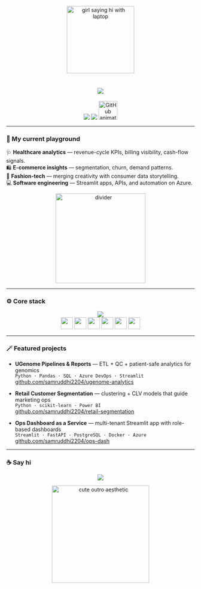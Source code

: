 <!-- 🌸 Samruddhi Wasnik – Balanced Chic & Fun GitHub Profile -->

<!-- 💖 animated greeting -->
<p align="center">
  <img src="https://media4.giphy.com/media/v1.Y2lkPWVjZjA1ZTQ3OGF2dncwZDI4cDQ1bnp2cWVrMzMzbjZtd2g2aDFkeGYxZThrZjY0NiZlcD12MV9naWZzX3JlbGF0ZWQmY3Q9Zw/hpXdHPfFI5wTABdDx9/200.webp" width="180" alt="girl saying hi with laptop"/>
</p>

<h1 align="center">
  <img src="https://readme-typing-svg.herokuapp.com/?font=Plus+Jakarta+Sans&size=36&duration=3500&pause=800&color=E8A0BF&center=true&vCenter=true&width=700&lines=Hi,+I'm+Sam+💻💄;Tech+%7C+Analytics+%7C+Fashion-Tech;Building+calm,+useful+software" />
</h1>

<p align="center">
  <a href="mailto:samruddhi2204@gmail.com"><img src="https://img.shields.io/badge/Email-FFC0CB?style=for-the-badge&logo=minutemailer&logoColor=000"/></a>
  <a href="https://www.linkedin.com/in/samruddhi-wasnik/"><img src="https://img.shields.io/badge/LinkedIn-A6C1EE?style=for-the-badge&logo=linkedin&logoColor=fff"/></a>
  <a href="https://github.com/samruddhi2204"><img src="https://media3.giphy.com/media/v1.Y2lkPWVjZjA1ZTQ3eWJ2amZ1aTNocm9hYmwzc2g0NG1hN3YxdmFuOTV3aHdqN2hveXhkcyZlcD12MV9naWZzX3NlYXJjaCZjdD1n/du3J3cXyzhj75IOgvA/200w.webp" width="50" alt="GitHub animated icon"/></a>
</p>

---

### 🎠 My current playground
🩺 **Healthcare analytics** — revenue-cycle KPIs, billing visibility, cash-flow signals.  
🛍️ **E-commerce insights** — segmentation, churn, demand patterns.  
🧵 **Fashion-tech** — merging creativity with consumer data storytelling.  
💻 **Software engineering** — Streamlit apps, APIs, and automation on Azure.

<p align="center">
  <img src="https://media0.giphy.com/media/v1.Y2lkPTc5MGI3NjExZXhtZDQ3OGV1M3gxMTlrM3I3aXViMnhnOTE3ZXg1NDZtNGJka2p6cCZlcD12MV9naWZzX3NlYXJjaCZjdD1n/e9BUxDjZUk6dZeicZl/200w.webp" width="240" alt="divider"/>
</p>

---

### ⚙️ Core stack
<p align="center">
  <img src="https://skillicons.dev/icons?i=python,js,ts,react,nodejs,postgres,mysql,docker,git,azure,aws&perline=11" /><br/>
  <img height="32" src="https://cdn.jsdelivr.net/gh/devicons/devicon/icons/pandas/pandas-original.svg"/>
  <img height="32" src="https://cdn.jsdelivr.net/gh/devicons/devicon/icons/powerbi/powerbi-original.svg"/>
  <img height="32" src="https://cdn.jsdelivr.net/gh/devicons/devicon/icons/streamlit/streamlit-original.svg"/>
  <img height="32" src="https://cdn.jsdelivr.net/gh/devicons/devicon/icons/excel/excel-original.svg"/>
  <img height="32" src="https://cdn.jsdelivr.net/gh/devicons/devicon/icons/jira/jira-original.svg"/>
  <img height="32" src="https://cdn.jsdelivr.net/gh/devicons/devicon/icons/sixsigma/sixsigma-original.svg"/>
</p>

---

### 🪄 Featured projects
- **UGenome Pipelines & Reports** — ETL + QC + patient-safe analytics for genomics  
  `Python · Pandas · SQL · Azure DevOps · Streamlit`  
  [github.com/samruddhi2204/ugenome-analytics](https://github.com/samruddhi2204/ugenome-analytics)

- **Retail Customer Segmentation** — clustering + CLV models that guide marketing ops  
  `Python · scikit-learn · Power BI`  
  [github.com/samruddhi2204/retail-segmentation](https://github.com/samruddhi2204/retail-segmentation)

- **Ops Dashboard as a Service** — multi-tenant Streamlit app with role-based dashboards  
  `Streamlit · FastAPI · PostgreSQL · Docker · Azure`  
  [github.com/samruddhi2204/ops-dash](https://github.com/samruddhi2204/ops-dash)

---

### ☕ Say hi
<p align="center">
  <a href="mailto:samruddhi2204@gmail.com"><img src="https://img.shields.io/badge/Email_me-FFC0CB?style=for-the-badge&logo=minutemailer&logoColor=000"/></a>
</p>

<p align="center">
  <img src="https://media3.giphy.com/media/v1.Y2lkPWVjZjA1ZTQ3bWF0emEwdmFzZjJ2dG1lMHZmNWhieWJ6MWs2NDA0OWs4b2p6aWI5bCZlcD12MV9naWZzX3NlYXJjaCZjdD1n/ENY5vJgJPEfG3Ym14H/200w.webp" width="260" alt="cute outro aesthetic"/>
</p>
